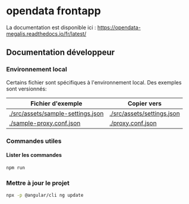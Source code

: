 # opendata frontapp
La documentation est disponible ici : https://opendata-megalis.readthedocs.io/fr/latest/

## Documentation développeur

### Environnement local

Certains fichier sont spécifiques à l'environnement local. Des exemples sont versionnés:

| Fichier d'exemple                                                      | Copier vers                                              |
| ---------------------------------------------------------------------- | -------------------------------------------------------- |
| [./src/assets/sample-settings.json](./src/assets/sample-settings.json) | [./src/assets/settings.json](./src/assets/settings.json) |
| [./sample-proxy.conf.json](./sample-proxy.conf.json)                   | [./proxy.conf.json](./proxy.conf.json)                   |

### Commandes utiles

#### Lister les commandes

```bash
npm run
```

### Mettre à jour le projet

```bash
npx -p @angular/cli ng update
```
